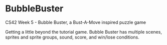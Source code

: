 # BubbleBuster
CS42 Week 5 - Bubble Buster, a Bust-A-Move inspired puzzle game

Getting a little beyond the tutorial game.  Bubble Buster has multiple scenes, sprites and sprite groups,
sound, score, and win/lose conditions.
